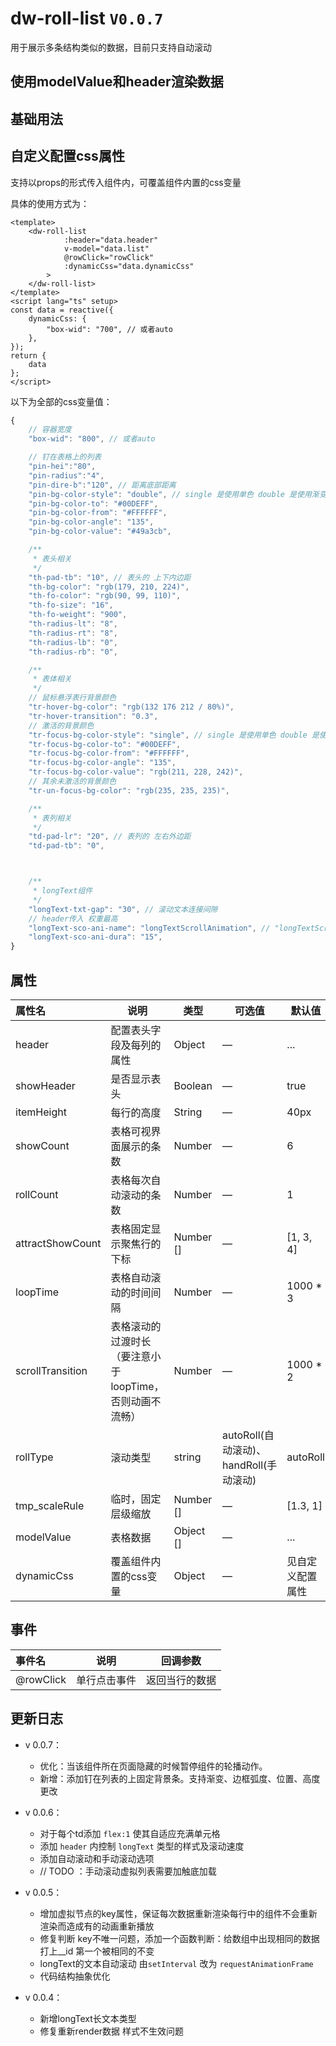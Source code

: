 # dw-roll-list `V0.0.7`

用于展示多条结构类似的数据，目前只支持自动滚动

## 使用modelValue和header渲染数据

<roll-list-model-value></roll-list-model-value>

## 基础用法

<roll-list-base></roll-list-base>

## 自定义配置css属性

支持以props的形式传入组件内，可覆盖组件内置的css变量

具体的使用方式为：
```vue
<template>
    <dw-roll-list
            :header="data.header"
            v-model="data.list"
            @rowClick="rowClick"
            :dynamicCss="data.dynamicCss"
        >
    </dw-roll-list>
</template>
<script lang="ts" setup>
const data = reactive({
    dynamicCss: {
        "box-wid": "700", // 或者auto
    },
});
return {
    data
};
</script>
```

以下为全部的css变量值：

```js
{
    // 容器宽度
    "box-wid": "800", // 或者auto

    // 钉在表格上的列表
    "pin-hei":"80",
    "pin-radius":"4",
    "pin-dire-b":"120", // 距离底部距离
    "pin-bg-color-style": "double", // single 是使用单色 double 是使用渐变色
    "pin-bg-color-to": "#00DEFF",
    "pin-bg-color-from": "#FFFFFF",
    "pin-bg-color-angle": "135",
    "pin-bg-color-value": "#49a3cb",

    /**
     * 表头相关
     */
    "th-pad-tb": "10", // 表头的 上下内边距
    "th-bg-color": "rgb(179, 210, 224)",
    "th-fo-color": "rgb(90, 99, 110)",
    "th-fo-size": "16",
    "th-fo-weight": "900",
    "th-radius-lt": "8",
    "th-radius-rt": "8",
    "th-radius-lb": "0",
    "th-radius-rb": "0",

    /**
     * 表体相关
     */
    // 鼠标悬浮表行背景颜色
    "tr-hover-bg-color": "rgb(132 176 212 / 80%)",
    "tr-hover-transition": "0.3",
    // 激活的背景颜色
    "tr-focus-bg-color-style": "single", // single 是使用单色 double 是使用渐变色
    "tr-focus-bg-color-to": "#00DEFF",
    "tr-focus-bg-color-from": "#FFFFFF",
    "tr-focus-bg-color-angle": "135",
    "tr-focus-bg-color-value": "rgb(211, 228, 242)",
    // 其余未激活的背景颜色
    "tr-un-focus-bg-color": "rgb(235, 235, 235)",

    /**
     * 表列相关
     */
    "td-pad-lr": "20", // 表列的 左右外边距
    "td-pad-tb": "0",



    /**
     * longText组件
     */
    "longText-txt-gap": "30", // 滚动文本连接间隙
    // header传入 权重最高
    "longText-sco-ani-name": "longTextScrollAnimation", // "longTextScrollAnimation3d"
    "longText-sco-ani-dura": "15",
}
```

## 属性

| **属性名** | **说明**              | **类型**                  | **可选值** | **默认值**          |
| :--------- | --------------------- | ------------------------- | ---------- | ------------------- |
| header     | 配置表头字段及每列的属性          | Object                   | —          | ...               |
| showHeader      | 是否显示表头        | Boolean          | —          | true                  |
| itemHeight      | 每行的高度              | String          | —          | 40px                  |
| showCount   | 表格可视界面展示的条数          | Number | —          | 6               |
| rollCount   | 表格每次自动滚动的条数          | Number | —          | 1               |
| attractShowCount   | 表格固定显示聚焦行的下标          | Number [] | —          | [1, 3, 4]               |
| loopTime   | 表格自动滚动的时间间隔          | Number | —          | 1000 * 3               |
| scrollTransition   | 表格滚动的过渡时长（要注意小于loopTime，否则动画不流畅）          | Number | —          | 1000 * 2               |
| rollType   | 滚动类型          | string | autoRoll(自动滚动)、handRoll(手动滚动)          | autoRoll               |
| tmp_scaleRule   | 临时，固定层级缩放          | Number [] | —          | [1.3, 1]               |
| modelValue   | 表格数据          | Object [] | —          | ...               |
| dynamicCss   | 覆盖组件内置的css变量          | Object | —          | 见自定义配置属性               |

## 事件

| **事件名** | **说明**             | **回调参数**                                                 |
| :--------- | -------------------- | ------------------------------------------------------------ |
| @rowClick    | 单行点击事件 | 返回当行的数据 |

## 更新日志

- v 0.0.7：
    - 优化：当该组件所在页面隐藏的时候暂停组件的轮播动作。
    - 新增：添加钉在列表的上固定背景条。支持渐变、边框弧度、位置、高度更改

- v 0.0.6：
    - 对于每个td添加 `flex:1` 使其自适应充满单元格
    - 添加 `header` 内控制 `longText` 类型的样式及滚动速度
    - 添加自动滚动和手动滚动选项
    - // TODO ：手动滚动虚拟列表需要加触底加载

- v 0.0.5：
    - 增加虚拟节点的key属性，保证每次数据重新渲染每行中的组件不会重新渲染而造成有的动画重新播放
    - 修复判断 key不唯一问题，添加一个函数判断：给数组中出现相同的数据打上__id 第一个被相同的不变
    - longText的文本自动滚动 由`setInterval` 改为 `requestAnimationFrame`
    - 代码结构抽象优化

- v 0.0.4：
    - 新增longText长文本类型
    - 修复重新render数据 样式不生效问题